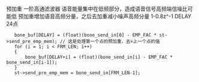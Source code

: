 预加重 一阶高通滤波器 语音能量集中在低频部分，造成语音信号高频端信噪比可能低 预加重增加语音高频分量，之后去加重减小噪声高频分量 
1-0.8z^-1 
 DELAY 24点 
 ```
	bone_buf[DELAY] = (float)(bone_send_in[0] - EMP_FAC * st->send_pre_emp_mem); // 这是处理第一个点的预加重，去×上一个点的值
    for (i = 1; i < FRM_LEN; i++)
	{
		bone_buf[DELAY+i] = (float)(bone_send_in[i] - EMP_FAC * bone_send_in[i-1]);
	}
    st->send_pre_emp_mem = bone_send_in[FRM_LEN-1];
```
